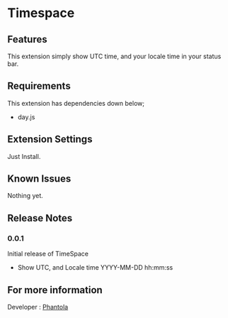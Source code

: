# Timespace

## Features

This extension simply show UTC time, and your locale time in your status bar.

## Requirements

This extension has dependencies down below;

-   day.js

## Extension Settings

Just Install.

## Known Issues

Nothing yet.

## Release Notes

### 0.0.1

Initial release of TimeSpace

-   Show UTC, and Locale time YYYY-MM-DD hh:mm:ss

## For more information

Developer : [Phantola](https://github.com/phantola)
